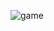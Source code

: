 ![game](https://user-images.githubusercontent.com/101908636/185006532-104d08b2-68a4-42f7-89d6-ef7d65b28aba.png)
